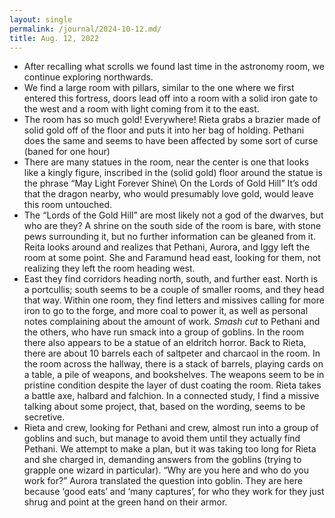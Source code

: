 ```yaml
---
layout: single
permalink: /journal/2024-10-12.md/
title: Aug. 12, 2022
---
```


- After recalling what scrolls we found last time in the astronomy room, we continue exploring northwards.
- We find a large room with pillars, similar to the one where we first entered this fortress, doors lead off into a room with a solid iron gate to the west and a room with light coming from it to the east.
- The room has so much gold! Everywhere! Rieta grabs a brazier made of solid gold off of the floor and puts it into her bag of holding.
Pethani does the same and seems to have been affected by some sort of curse (baned for one hour)
- There are many statues in the room, near the center is one that looks like a kingly figure, inscribed in the (solid gold) floor around the statue is the phrase “May Light Forever Shine\\ On the Lords of Gold Hill”
It’s odd that the dragon nearby, who would presumably love gold, would leave this room untouched.
- The “Lords of the Gold Hill” are most likely not a god of the dwarves, but who are they?
A shrine on the south side of the room is bare, with stone pews surrounding it, but no further information can be gleaned from it.
Reita looks around and realizes that Pethani, Aurora, and Iggy left the room at some point. She and Faramund head east, looking for them, not realizing they left the room heading west.
- East they find corridors heading north, south, and further east. North is a portcullis; south seems to be a couple of smaller rooms, and they head that way. Within one room, they find letters and missives calling for more iron to go to the forge, and more coal to power it, as well as personal notes complaining about the amount of work.
*Smash cut* to Pethani and the others, who have run smack into a group of goblins. In the room there also appears to be a statue of an eldritch horror.
Back to Rieta, there are about 10 barrels each of saltpeter and charcaol in the room. In the room across the hallway, there is a stack of barrels, playing cards on a table, a pile of weapons, and bookshelves. The weapons seem to be in pristine condition despite the layer of dust coating the room. Rieta takes a battle axe, halbard and falchion. In a connected study, I find a missive talking about some project, that, based on the wording, seems to be secretive.
- Rieta and crew, looking for Pethani and crew, almost run into a group of goblins and such, but manage to avoid them until they actually find Pethani. We attempt to make a plan, but it was taking too long for Rieta and she charged in, demanding answers from the goblins (trying to grapple one wizard in particular). “Why are you here and who do you work for?” Aurora translated the question into goblin. They are here because ‘good eats’ and ‘many captures’, for who they work for they just shrug and point at the green hand on their armor.
